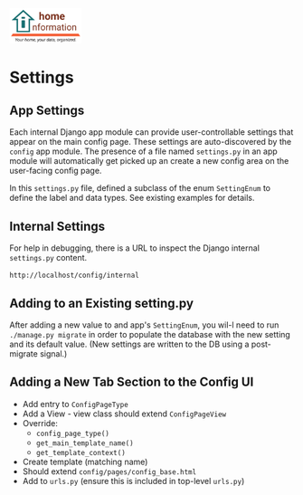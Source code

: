 <img src="../../src/hi/static/img/hi-logo-w-tagline-197x96.png" alt="Home Information Logo" width="128">

# Settings

## App Settings

Each internal Django app module can provide user-controllable settings that appear on the main config page.  These settings are auto-discovered by the `config` app module. The presence of a file named `settings.py` in an app module will automatically get picked up an create a new config area on the user-facing config page.

In this `settings.py` file, defined a subclass of the enum `SettingEnum` to define the label and data types.  See existing examples for details.

## Internal Settings

For help in debugging, there is a URL to inspect the Django internal `settings.py` content.
``` shell
http://localhost/config/internal
```

## Adding to an Existing setting.py

After adding a new value to and app's `SettingEnum`, you wil-l need to run `./manage.py migrate` in order to populate the database with the new setting and its default value. (New settings are written to the DB using a post-migrate signal.)

## Adding a New Tab Section to the Config UI

- Add entry to `ConfigPageType`
- Add a View - view class should extend `ConfigPageView`
- Override:
  - `config_page_type()`
  - `get_main_template_name()`
  - `get_template_context()`
- Create template (matching name)
- Should extend `config/pages/config_base.html`
- Add to `urls.py` (ensure this is included in top-level `urls.py`)
